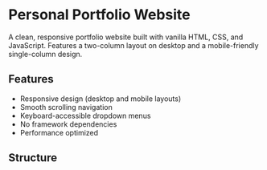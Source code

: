 # Personal Portfolio Website

A clean, responsive portfolio website built with vanilla HTML, CSS, and JavaScript. Features a two-column layout on desktop and a mobile-friendly single-column design.

## Features

- Responsive design (desktop and mobile layouts)
- Smooth scrolling navigation
- Keyboard-accessible dropdown menus
- No framework dependencies
- Performance optimized

## Structure 